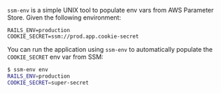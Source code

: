 `ssm-env` is a simple UNIX tool to populate env vars from AWS Parameter Store. Given the following environment:

```
RAILS_ENV=production
COOKIE_SECRET=ssm://prod.app.cookie-secret
```

You can run the application using `ssm-env` to automatically populate the `COOKIE_SECRET` env var from SSM:

```bash
$ ssm-env env
RAILS_ENV=production
COOKIE_SECRET=super-secret
```
